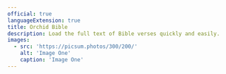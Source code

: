 ```yaml
---
official: true
languageExtension: true
title: Orchid Bible
description: Load the full text of Bible verses quickly and easily.
images:
  - src: 'https://picsum.photos/300/200/'
    alt: 'Image One'
    caption: 'Image One'
---
```

